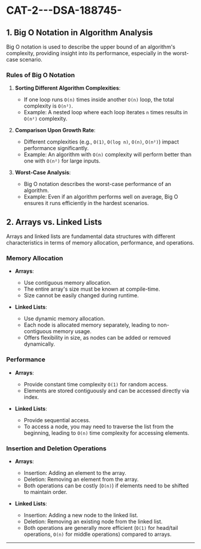 # CAT-2---DSA-188745-


## 1. Big O Notation in Algorithm Analysis

Big O notation is used to describe the upper bound of an algorithm's complexity, providing insight into its performance, especially in the worst-case scenario.

### Rules of Big O Notation

1. **Sorting Different Algorithm Complexities**:
   - If one loop runs `O(n)` times inside another `O(n)` loop, the total complexity is `O(n²)`.
   - Example: A nested loop where each loop iterates `n` times results in `O(n²)` complexity.

2. **Comparison Upon Growth Rate**:
   - Different complexities (e.g., `O(1)`, `O(log n)`, `O(n)`, `O(n²)`) impact performance significantly.
   - Example: An algorithm with `O(n)` complexity will perform better than one with `O(n²)` for large inputs.

3. **Worst-Case Analysis**:
   - Big O notation describes the worst-case performance of an algorithm.
   - Example: Even if an algorithm performs well on average, Big O ensures it runs efficiently in the hardest scenarios.




## 2. Arrays vs. Linked Lists

Arrays and linked lists are fundamental data structures with different characteristics in terms of memory allocation, performance, and operations.

### Memory Allocation

- **Arrays**:
  - Use contiguous memory allocation.
  - The entire array's size must be known at compile-time.
  - Size cannot be easily changed during runtime.

- **Linked Lists**:
  - Use dynamic memory allocation.
  - Each node is allocated memory separately, leading to non-contiguous memory usage.
  - Offers flexibility in size, as nodes can be added or removed dynamically.

### Performance

- **Arrays**:
  - Provide constant time complexity `O(1)` for random access.
  - Elements are stored contiguously and can be accessed directly via index.

- **Linked Lists**:
  - Provide sequential access.
  - To access a node, you may need to traverse the list from the beginning, leading to `O(n)` time complexity for accessing elements.

### Insertion and Deletion Operations

- **Arrays**:
  - Insertion: Adding an element to the array.
  - Deletion: Removing an element from the array.
  - Both operations can be costly (`O(n)`) if elements need to be shifted to maintain order.

- **Linked Lists**:
  - Insertion: Adding a new node to the linked list.
  - Deletion: Removing an existing node from the linked list.
  - Both operations are generally more efficient (`O(1)` for head/tail operations, `O(n)` for middle operations) compared to arrays.

---
